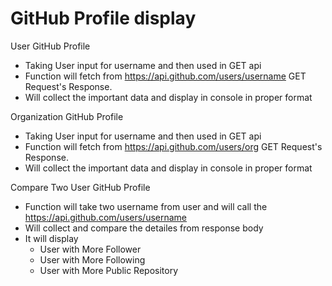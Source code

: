 # GitHub Profile display 

User GitHub Profile
   - Taking User input for username and then used in GET api
   - Function will fetch from https://api.github.com/users/username GET Request's Response. 
   - Will collect the important data and display in console in proper format
   
Organization GitHub Profile
   - Taking User input for username and then used in GET api
   - Function will fetch from https://api.github.com/users/org GET Request's Response. 
   - Will collect the important data and display in console in proper format
   
Compare Two User GitHub Profile
   - Function will take two username from user and will call the https://api.github.com/users/username
   - Will collect and compare the detailes from response body
   - It will display
      - User with More Follower
      - User with More Following
      - User with More Public Repository

